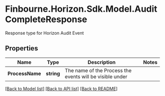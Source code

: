 # Finbourne.Horizon.Sdk.Model.AuditCompleteResponse
Response type for Horizon Audit Event

## Properties

Name | Type | Description | Notes
------------ | ------------- | ------------- | -------------
**ProcessName** | **string** | The name of the Process the events will be visible under | 

[[Back to Model list]](../README.md#documentation-for-models) [[Back to API list]](../README.md#documentation-for-api-endpoints) [[Back to README]](../README.md)

